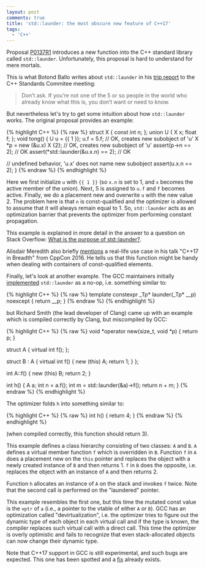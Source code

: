 ```yaml
---
layout: post
comments: true
title: 'std::launder: the most obscure new feature of C++17'
tags:
  - 'C++'
---
```

Proposal [P0137R1](http://www.open-std.org/jtc1/sc22/wg21/docs/papers/2016/p0137r1.html)
introduces a new function into the C++ standard library called `std::launder`.
Unfortunately, this proposal is hard to understand for mere mortals.

This is what Botond Ballo writes about `std::launder` in his [trip report](https://botondballo.wordpress.com/2016/07/06/trip-report-c-standards-meeting-in-oulu-june-2016/)
to the C++ Standards Commitee meeting:

> Don’t ask. If you’re not one of the 5 or so people in the world who already
> know what this is, you don’t want or need to know.

But nevertheless let's try to get some intuition about how `std::launder` works.
The original proposal provides an example:

{% highlight C++ %}
{% raw %}
struct X { const int n; };
union U { X x; float f; };
void tong() {
  U u = {{ 1 }};
  u.f = 5.f;               // OK, creates new subobject of 'u'
  X *p = new (&u.x) X {2}; // OK, creates new subobject of 'u'
  assert(p->n == 2);       // OK
  assert(*std::launder(&u.x.n) == 2); // OK

  // undefined behavior, 'u.x' does not name new subobject
  assert(u.x.n == 2);
}
{% endraw %}
{% endhighlight %}

Here we first initialize `u` with `{{ 1 }}` (so `x.n` is set to 1, and `x`
becomes the active member of the union). Next, 5 is assigned to `u.f` and
`f` becomes active. Finally, we do a placement new and overwrite `u` with
the new value 2. The problem here is that `n` is const-qualified and the
optimizer is allowed to assume that it will always remain equal to 1. So,
`std::launder` acts as an optimization barrier that prevents the optimizer from
performing constant propagation.

This example is explained in more detail in the answer to a question on Stack
Overflow: [What is the purpose of std::launder?](http://stackoverflow.com/questions/39382501/what-is-the-purpose-of-stdlaunder).

Alisdair Meredith also briefly [mentions](https://youtu.be/-rIixnNJM4k?t=583) a
real-life use case in his talk "C++17 in Breadth" from CppCon 2016. He tells us
that this function might be handy when dealing with containers of
const-qualified elements.

Finally, let's look at another example. The GCC maintainers initially
[implemented](https://gcc.gnu.org/ml/libstdc++/2016-10/threads.html#00152)
`std::launder` as a no-op, i.e. something similar to:

{% highlight C++ %}
{% raw %}
 template<typename _Tp>
   constexpr _Tp*
   launder(_Tp* __p) noexcept
   {
     return __p;
   }
{% endraw %}
{% endhighlight %}

but Richard Smith (the lead developer of Clang) came up with an example
which is compiled correctly by Clang, but miscompiled by GCC:

{% highlight C++ %}
{% raw %}
void *operator new(size_t, void *p) { return p; }

struct A {
  virtual int f();
};

struct B : A {
  virtual int f() { new (this) A; return 1; }
};

int A::f() { new (this) B; return 2; }

int h() {
  A a;
  int n = a.f();
  int m = std::launder(&a)->f();
  return n + m;
}
{% endraw %}
{% endhighlight %}

The optimizer folds `h` into something similar to:

{% highlight C++ %}
{% raw %}
int h() {
  return 4;
}
{% endraw %}
{% endhighlight %}

(when compiled correctly, this function should return 3).

This example defines a class hierarchy consisting of two classes: `A` and `B`.
`A` defines a virtual member function `f` which is overridden in `B`.
Function `f` in `A` does a placement new on the `this` pointer and replaces the
object with a newly created instance of `B` and then returns 1. `f` in `B` does
the opposite, i.e. replaces the object with an instance of `A` and then returns 2.

Function `h` allocates an instance of `A` on the stack and invokes `f`
twice. Note that the second call is performed on the "laundered" pointer.

This example resembles the first one, but this time the mutated const
value is the `vptr` of `a` (i.e., a pointer to the vtable of either `A` or `B`).
GCC has an optimization called "devirtualization", i.e. the optimizer tries
to figure out the dynamic type of each object in each virtual call and
if the type is known, the compiler replaces such virtual call with a direct call.
This time the optimizer is overly optimistic and fails to recognize that even
stack-allocated objects can now change their dynamic type.

Note that C++17 support in GCC is still experimental, and such bugs are
expected. This one has been spotted and a
[fix](https://gcc.gnu.org/ml/libstdc++/2016-10/msg00194.html) already exists.
